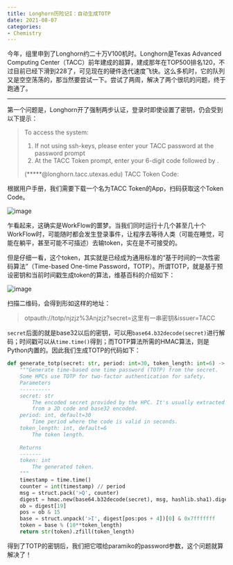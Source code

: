 ```yaml
---
title: Longhorn历险记I：自动生成TOTP
date: 2021-08-07
categories:
- Chemistry
---
```


今年，组里申到了Longhorn约二十万V100机时。Longhorn是Texas Advanced Computing Center（TACC）前年建成的超算，建成那年在TOP500排名120，不过目前已经下滑到228了，可见现在的硬件迭代速度飞快。这么多机时，它的队列又是空空荡荡的，那当然要尝试一下。尝试了两周，解决了两个很坑的问题，终于跑通了。

---

第一个问题是，Longhorn开了强制两步认证，登录时即使设置了密钥，仍会受到以下提示：

> To access the system:
>
> 1) If not using ssh-keys, please enter your TACC password at the password prompt
> 2) At the TACC Token prompt, enter your 6-digit code followed by <return>.
>
> (*****@longhorn.tacc.utexas.edu) TACC Token Code:

根据用户手册，我们需要下载一个名为TACC Token的App，扫码获取这个Token Code。

![image](https://user-images.githubusercontent.com/9496702/128594951-c6ce697c-3aa2-4775-881f-642b9d3f3c98.png)

乍看起来，这确实是WorkFlow的噩梦。当我们同时运行十几个甚至几十个WorkFlow时，可能随时都会发生登录事件，让程序去等待人类（可能在睡觉，可能在躺平，甚至可能不可描述）去输token，实在是不可接受的。

但是仔细一看，这个token，其实就是已经成为通用标准的“基于时间的一次性密码算法”（Time-based One-time Password，TOTP）。所谓TOTP，就是基于预设密钥和当前时间戳生成token的算法，维基百科的介绍如下：
  
![image](https://user-images.githubusercontent.com/9496702/128595327-391d645c-99fb-4bae-822f-5fcb00f1edef.png)
  
扫描二维码，会得到形如这样的地址：

> otpauth://totp/njzjz%3Anjzjz?secret=这里有一串密钥&issuer=TACC
  
`secret`后面的就是base32以后的密钥，可以用`base64.b32decode(secret)`进行解码；时间戳可以从`time.time()`得到；而TOTP算法所需的HMAC算法，则是Python内置的。因此我们生成TOTP的代码如下：

```py
def generate_totp(secret: str, period: int=30, token_length: int=6) -> int:
    """Generate time-based one time password (TOTP) from the secret.
    Some HPCs use TOTP for two-factor authentication for safety.
    Parameters
    ----------
    secret: str
        The encoded secret provided by the HPC. It's usually extracted
        from a 2D code and base32 encoded.
    period: int, default=30
        Time period where the code is valid in seconds.
    token_length: int, default=6
        The token length.
    
    Returns
    -------
    token: int
        The generated token.
    """
    timestamp = time.time()
    counter = int(timestamp) // period
    msg = struct.pack('>Q', counter)
    digest = hmac.new(base64.b32decode(secret), msg, hashlib.sha1).digest()
    ob = digest[19]
    pos = ob & 15
    base = struct.unpack('>I', digest[pos:pos + 4])[0] & 0x7fffffff
    token = base % (10**token_length)
    return str(token).zfill(token_length)
```

得到了TOTP的密钥后，我们把它喂给paramiko的password参数，这个问题就算解决了！
